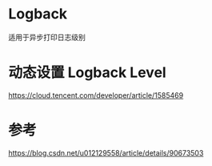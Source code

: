 # Logback
适用于异步打印日志级别

# 动态设置 Logback Level
https://cloud.tencent.com/developer/article/1585469

# 参考
https://blog.csdn.net/u012129558/article/details/90673503